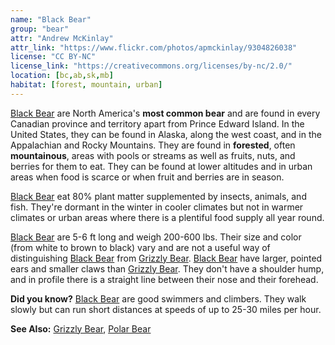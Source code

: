 ```yaml
---
name: "Black Bear"
group: "bear"
attr: "Andrew McKinlay"
attr_link: "https://www.flickr.com/photos/apmckinlay/9304826038"
license: "CC BY-NC"
license_link: "https://creativecommons.org/licenses/by-nc/2.0/"
location: [bc,ab,sk,mb]
habitat: [forest, mountain, urban]
---
```

[Black Bear](/animals/blabear/) are North America's **most common bear** and are found in every Canadian province and territory apart from Prince Edward Island. In the United States, they can be found in Alaska, along the west coast, and in the Appalachian and Rocky Mountains. They are found in **forested**, often **mountainous**, areas with pools or streams as well as fruits, nuts, and berries for them to eat. They can be found at lower altitudes and in urban areas when food is scarce or when fruit and berries are in season.

[Black Bear](/animals/blabear/) eat 80% plant matter supplemented by insects, animals, and fish. They're dormant in the winter in cooler climates but not in warmer climates or urban areas where there is a plentiful food supply all year round.

[Black Bear](/animals/blabear/) are 5-6 ft long and weigh 200-600 lbs. Their size and color (from white to brown to black) vary and are not a useful way of distinguishing [Black Bear](/animals/blabear/) from [Grizzly Bear](/animals/grizzly/). [Black Bear](/animals/blabear/) have larger, pointed ears and smaller claws than [Grizzly Bear](/animals/grizzly/). They don't have a shoulder hump, and in profile there is a straight line between their nose and their forehead.

**Did you know?** [Black Bear](/animals/blabear/) are good swimmers and climbers. They walk slowly but can run short distances at speeds of up to 25-30 miles per hour.

<!-- generated, do not edit -->
**See Also:**
[Grizzly Bear](/animals/grizzly/),
[Polar Bear](/animals/polbear/)
